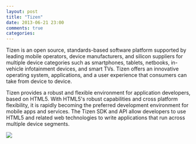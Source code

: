 ```yaml
---
layout: post
title: "Tizen"
date: 2013-06-21 23:00
comments: true
categories: 
---
```


<html>
<body>
<p>Tizen is an open source, standards-based software platform supported by leading mobile operators, device manufacturers, and silicon suppliers for multiple device categories such as smartphones, tablets, netbooks, in-vehicle infotainment devices, and smart TVs. Tizen offers an innovative operating system, applications, and a user experience that consumers can take from device to device.</p>

<p>Tizen provides a robust and flexible environment for application developers, based on HTML5. With HTML5's robust capabilities and cross platform flexibility, it is rapidly becoming the preferred development environment for mobile apps and services. The Tizen SDK and API allow developers to use HTML5 and related web technologies to write applications that run across multiple device segments.</p>

<img src="http://3.bp.blogspot.com/-rsNDkG2Pi44/UOZK2uH_vPI/AAAAAAAACeg/8CA6DaeMZ5E/s1600/samsung-tizen-100019666-large.jpg">


</body>
</html>
